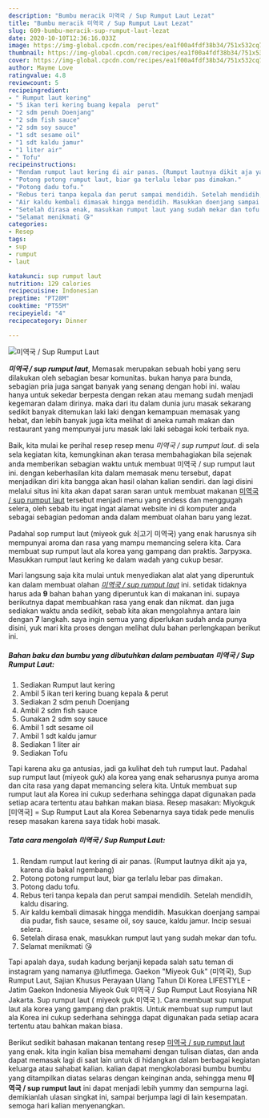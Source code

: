 ```yaml
---
description: "Bumbu meracik 미역국 / Sup Rumput Laut Lezat"
title: "Bumbu meracik 미역국 / Sup Rumput Laut Lezat"
slug: 609-bumbu-meracik-sup-rumput-laut-lezat
date: 2020-10-10T12:36:16.033Z
image: https://img-global.cpcdn.com/recipes/ea1f00a4fdf38b34/751x532cq70/미역국-sup-rumput-laut-foto-resep-utama.jpg
thumbnail: https://img-global.cpcdn.com/recipes/ea1f00a4fdf38b34/751x532cq70/미역국-sup-rumput-laut-foto-resep-utama.jpg
cover: https://img-global.cpcdn.com/recipes/ea1f00a4fdf38b34/751x532cq70/미역국-sup-rumput-laut-foto-resep-utama.jpg
author: Mayme Love
ratingvalue: 4.8
reviewcount: 5
recipeingredient:
- " Rumput laut kering"
- "5 ikan teri kering buang kepala  perut"
- "2 sdm penuh Doenjang"
- "2 sdm fish sauce"
- "2 sdm soy sauce"
- "1 sdt sesame oil"
- "1 sdt kaldu jamur"
- "1 liter air"
- " Tofu"
recipeinstructions:
- "Rendam rumput laut kering di air panas. (Rumput lautnya dikit aja ya, karena dia bakal ngembang)"
- "Potong potong rumput laut, biar ga terlalu lebar pas dimakan."
- "Potong dadu tofu."
- "Rebus teri tanpa kepala dan perut sampai mendidih. Setelah mendidih, kaldu disaring."
- "Air kaldu kembali dimasak hingga mendidih. Masukkan doenjang sampai dia pudar, fish sauce, sesame oil, soy sauce, kaldu jamur. Incip sesuai selera."
- "Setelah dirasa enak, masukkan rumput laut yang sudah mekar dan tofu."
- "Selamat menikmati 😘"
categories:
- Resep
tags:
- sup
- rumput
- laut

katakunci: sup rumput laut 
nutrition: 129 calories
recipecuisine: Indonesian
preptime: "PT28M"
cooktime: "PT55M"
recipeyield: "4"
recipecategory: Dinner

---
```



![미역국 / Sup Rumput Laut](https://img-global.cpcdn.com/recipes/ea1f00a4fdf38b34/751x532cq70/미역국-sup-rumput-laut-foto-resep-utama.jpg)

<b><i>미역국 / sup rumput laut</i></b>, Memasak merupakan sebuah hobi yang seru dilakukan oleh sebagian besar komunitas. bukan hanya para bunda, sebagian pria juga sangat banyak yang senang dengan hobi ini. walau hanya untuk sekedar berpesta dengan rekan atau memang sudah menjadi kegemaran dalam dirinya. maka dari itu dalam dunia juru masak sekarang sedikit banyak ditemukan laki laki dengan kemampuan memasak yang hebat, dan lebih banyak juga kita melihat di aneka rumah makan dan restaurant yang mempunyai juru masak laki laki sebagai koki terbaik nya.

Baik, kita mulai ke perihal resep resep menu <i>미역국 / sup rumput laut</i>. di sela sela kegiatan kita, kemungkinan akan terasa membahagiakan bila sejenak anda memberikan sebagian waktu untuk membuat 미역국 / sup rumput laut ini. dengan keberhasilan kita dalam memasak menu tersebut, dapat menjadikan diri kita bangga akan hasil olahan kalian sendiri. dan lagi disini melalui situs ini kita akan dapat saran saran untuk membuat makanan <u>미역국 / sup rumput laut</u> tersebut menjadi menu yang endess dan menggugah selera, oleh sebab itu ingat ingat alamat website ini di komputer anda sebagai sebagian pedoman anda dalam membuat olahan baru yang lezat.

Padahal sop rumput laut (miyeok guk 쇠고기 미역국) yang enak harusnya sih mempunyai aroma dan rasa yang mampu memancing selera kita. Cara membuat sup rumput laut ala korea yang gampang dan praktis. Загрузка. Masukkan rumput laut kering ke dalam wadah yang cukup besar.


Mari langsung saja kita mulai untuk menyediakan alat alat yang diperuntuk kan dalam membuat olahan <u><i>미역국 / sup rumput laut</i></u> ini. setidak tidaknya harus ada <b>9</b> bahan bahan yang diperuntuk kan di makanan ini. supaya berikutnya dapat membuahkan rasa yang enak dan nikmat. dan juga sediakan waktu anda sedikit, sebab kita akan mengolahnya antara lain dengan <b>7</b> langkah. saya ingin semua yang diperlukan sudah anda punya disini, yuk mari kita proses dengan melihat dulu bahan perlengkapan berikut ini.

<!--inarticleads1-->

##### Bahan baku dan bumbu yang dibutuhkan dalam pembuatan 미역국 / Sup Rumput Laut:

1. Sediakan  Rumput laut kering
1. Ambil 5 ikan teri kering buang kepala &amp; perut
1. Sediakan 2 sdm penuh Doenjang
1. Ambil 2 sdm fish sauce
1. Gunakan 2 sdm soy sauce
1. Ambil 1 sdt sesame oil
1. Ambil 1 sdt kaldu jamur
1. Sediakan 1 liter air
1. Sediakan  Tofu


Tapi karena aku ga antusias, jadi ga kulihat deh tuh rumput laut. Padahal sup rumput laut (miyeok guk) ala korea yang enak seharusnya punya aroma dan cita rasa yang dapat memancing selera kita. Untuk membuat sup rumput laut ala Korea ini cukup sederhana sehingga dapat digunakan pada setiap acara tertentu atau bahkan makan biasa. Resep masakan: Miyokguk [미역국] = Sup Rumput Laut ala Korea Sebenarnya saya tidak pede menulis resep masakan karena saya tidak hobi masak. 

<!--inarticleads2-->

##### Tata cara mengolah 미역국 / Sup Rumput Laut:

1. Rendam rumput laut kering di air panas. (Rumput lautnya dikit aja ya, karena dia bakal ngembang)
1. Potong potong rumput laut, biar ga terlalu lebar pas dimakan.
1. Potong dadu tofu.
1. Rebus teri tanpa kepala dan perut sampai mendidih. Setelah mendidih, kaldu disaring.
1. Air kaldu kembali dimasak hingga mendidih. Masukkan doenjang sampai dia pudar, fish sauce, sesame oil, soy sauce, kaldu jamur. Incip sesuai selera.
1. Setelah dirasa enak, masukkan rumput laut yang sudah mekar dan tofu.
1. Selamat menikmati 😘


Tapi apalah daya, sudah kadung berjanji kepada salah satu teman di instagram yang namanya @lutfimega. Gaekon &#34;Miyeok Guk&#34; (미역국), Sup Rumput Laut, Sajian Khusus Perayaan Ulang Tahun Di Korea LIFESTYLE - Jatim Gaekon Indonesia Miyeok Guk 미역국 / Sup Rumput Laut Rosyiana NR Jakarta. Sup rumput laut ( miyeok guk 미역국 ). Cara membuat sup rumput laut ala korea yang gampang dan praktis. Untuk membuat sup rumput laut ala Korea ini cukup sederhana sehingga dapat digunakan pada setiap acara tertentu atau bahkan makan biasa. 

Berikut sedikit bahasan makanan tentang resep <u>미역국 / sup rumput laut</u> yang enak. kita ingin kalian bisa memahami dengan tulisan diatas, dan anda dapat memasak lagi di saat lain untuk di hidangkan dalam berbagai kegiatan keluarga atau sahabat kalian. kalian dapat mengkolaborasi bumbu bumbu yang ditampilkan diatas selaras dengan keinginan anda, sehingga menu <b>미역국 / sup rumput laut</b> ini dapat menjadi lebih yummy dan sempurna lagi. demikianlah ulasan singkat ini, sampai berjumpa lagi di lain kesempatan. semoga hari kalian menyenangkan.
